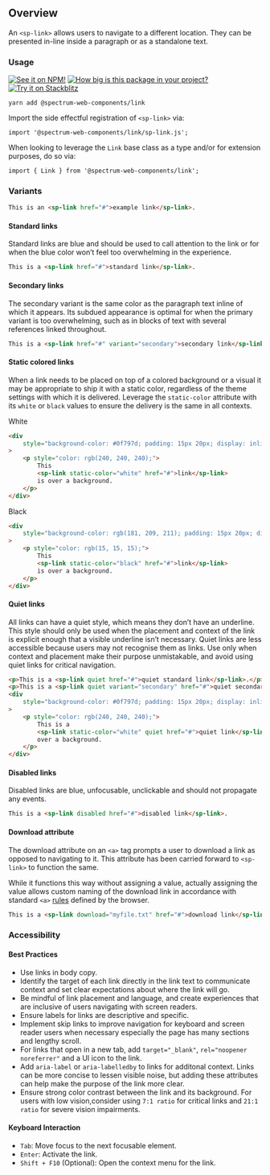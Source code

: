 ## Overview

An `<sp-link>` allows users to navigate to a different location. They can be presented in-line inside a paragraph or as a standalone text.

### Usage

[![See it on NPM!](https://img.shields.io/npm/v/@spectrum-web-components/link?style=for-the-badge)](https://www.npmjs.com/package/@spectrum-web-components/link)
[![How big is this package in your project?](https://img.shields.io/bundlephobia/minzip/@spectrum-web-components/link?style=for-the-badge)](https://bundlephobia.com/result?p=@spectrum-web-components/link)
[![Try it on Stackblitz](https://img.shields.io/badge/Try%20it%20on-Stackblitz-blue?style=for-the-badge)](https://stackblitz.com/edit/vitejs-vite-jp2cck3i)

```
yarn add @spectrum-web-components/link
```

Import the side effectful registration of `<sp-link>` via:

```
import '@spectrum-web-components/link/sp-link.js';
```

When looking to leverage the `Link` base class as a type and/or for extension purposes, do so via:

```
import { Link } from '@spectrum-web-components/link';
```

### Variants

<!-- prettier-ignore -->
```html
This is an <sp-link href="#">example link</sp-link>.
```

#### Standard links

Standard links are blue and should be used to call attention to the link or for when the blue color won’t feel too overwhelming in the experience.

<!-- prettier-ignore -->
```html
This is a <sp-link href="#">standard link</sp-link>.
```

#### Secondary links

The secondary variant is the same color as the paragraph text inline of which it appears. Its subdued appearance is optimal for when the primary variant is too overwhelming, such as in blocks of text with several references linked throughout.

<!-- prettier-ignore -->
```html
This is a <sp-link href="#" variant="secondary">secondary link</sp-link>.
```

#### Static colored links

When a link needs to be placed on top of a colored background or a visual it may be appropriate to ship it with a static color, regardless of the theme settings with which it is delivered. Leverage the `static-color` attribute with its `white` or `black` values to ensure the delivery is the same in all contexts.

<sp-tabs selected="white" auto label="Static Attribute Options">
<sp-tab value="white">White</sp-tab>
<sp-tab-panel value="white">

```html
<div
    style="background-color: #0f797d; padding: 15px 20px; display: inline-block;"
>
    <p style="color: rgb(240, 240, 240);">
        This
        <sp-link static-color="white" href="#">link</sp-link>
        is over a background.
    </p>
</div>
```

</sp-tab-panel>
<sp-tab value="black">Black</sp-tab>
<sp-tab-panel value="black">

```html
<div
    style="background-color: rgb(181, 209, 211); padding: 15px 20px; display: inline-block;"
>
    <p style="color: rgb(15, 15, 15);">
        This
        <sp-link static-color="black" href="#">link</sp-link>
        is over a background.
    </p>
</div>
```

</sp-tab-panel>
</sp-tabs>

#### Quiet links

All links can have a quiet style, which means they don’t have an underline. This style should only be used when the placement and context of the link is explicit enough that a visible underline isn’t necessary.
Quiet links are less accessible because users may not recognise them as links. Use only when context and placement make their purpose unmistakable, and avoid using quiet links for critical navigation.

<!-- prettier-ignore -->
```html
<p>This is a <sp-link quiet href="#">quiet standard link</sp-link>.</p>
<p>This is a <sp-link quiet variant="secondary" href="#">quiet secondary link</sp-link>.</p>
<div
    style="background-color: #0f797d; padding: 15px 20px; display: inline-block;"
>
    <p style="color: rgb(240, 240, 240);">
        This is a
        <sp-link static-color="white" quiet href="#">quiet link</sp-link>
        over a background.
    </p>
</div>
```

#### Disabled links

Disabled links are blue, unfocusable, unclickable and should not propagate any events.

<!-- prettier-ignore -->
```html
This is a <sp-link disabled href="#">disabled link</sp-link>.
```

#### Download attribute

The download attribute on an `<a>` tag prompts a user to download a link as opposed to navigating to it. This attribute has been carried forward to `<sp-link>` to function the same.

While it functions this way without assigning a value, actually assigning the value allows custom naming of the download link in accordance
with standard `<a>` [rules](https://developer.mozilla.org/en-US/docs/Web/HTML/Element/a) defined by the browser.

<!-- prettier-ignore -->
```html
This is a <sp-link download="myfile.txt" href="#">download link</sp-link>.
```

### Accessibility

#### Best Practices

- Use links in body copy.
- Identify the target of each link directly in the link text to communicate context and set clear expectations about where the link will go.
- Be mindful of link placement and language, and create experiences that are inclusive of users navigating with screen readers.
- Ensure labels for links are descriptive and specific.
- Implement skip links to improve navigation for keyboard and screen reader users when necessary especially the page has many sections and lengthy scroll.
- For links that open in a new tab, add `target="_blank"`, `rel="noopener noreferrer"` and a UI icon to the link.
- Add `aria-label` or `aria-labelledby` to links for additonal context. Links can be more concise to lessen visible noise, but adding these attributes can help make the purpose of the link more clear.
- Ensure strong color contrast between the link and its background. For users with low vision,consider using `7:1 ratio` for critical links and `21:1 ratio` for severe vision impairments.

#### Keyboard Interaction

- `Tab`: Move focus to the next focusable element.
- `Enter`: Activate the link.
- `Shift + F10` (Optional): Open the context menu for the link.
